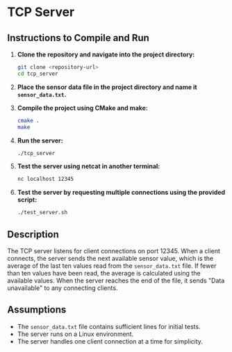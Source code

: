# TCP Server

## Instructions to Compile and Run

1. **Clone the repository and navigate into the project directory:**
    ```bash
    git clone <repository-url>
    cd tcp_server
    ```

2. **Place the sensor data file in the project directory and name it `sensor_data.txt`.**

3. **Compile the project using CMake and make:**
    ```bash
    cmake .
    make
    ```

4. **Run the server:**
    ```bash
    ./tcp_server
    ```

5. **Test the server using netcat in another terminal:**
    ```bash
    nc localhost 12345
    ```

6. **Test the server by requesting multiple connections using the provided script:**
    ```bash
    ./test_server.sh
    ```

## Description

The TCP server listens for client connections on port 12345. When a client connects, the server sends the next available sensor value, which is the average of the last ten values read from the `sensor_data.txt` file. If fewer than ten values have been read, the average is calculated using the available values. When the server reaches the end of the file, it sends "Data unavailable" to any connecting clients.

## Assumptions

- The `sensor_data.txt` file contains sufficient lines for initial tests.
- The server runs on a Linux environment.
- The server handles one client connection at a time for simplicity.

